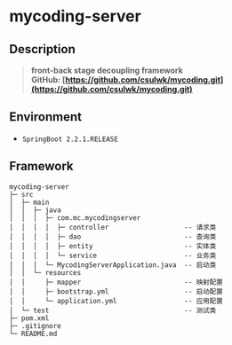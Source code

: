 # mycoding-server

## Description 
> **front-back stage decoupling framework**  
> **GitHub: [https://github.com/csulwk/mycoding.git](https://github.com/csulwk/mycoding.git)**  

## Environment
* `SpringBoot 2.2.1.RELEASE`  

## Framework
```
mycoding-server  
├─ src  
│  ├─ main
│  │  ├─ java
│  │  │  ├─ com.mc.mycodingserver
│  │  │  │  ├─ controller                   -- 请求类
│  │  │  │  ├─ dao                          -- 查询类
│  │  │  │  ├─ entity                       -- 实体类
│  │  │  │  └─ service                      -- 业务类
│  │  │  └─ MycodingServerApplication.java  -- 启动类
│  │  └─ resources
│  │     ├─ mapper                          -- 映射配置
│  │     ├─ bootstrap.yml                   -- 启动配置
│  │     └─ application.yml                 -- 应用配置
│  └─ test                                  -- 测试类
├─ pom.xml
├─ .gitignore
└─ README.md
```


